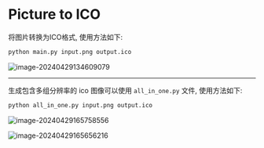 # Picture to ICO

将图片转换为ICO格式, 使用方法如下:

```bash
python main.py input.png output.ico
```

![image-20240429134609079](http://cdn.ayusummer233.top/DailyNotes/image-20240429134609079.png)

---

生成包含多组分辨率的 ico 图像可以使用 `all_in_one.py` 文件, 使用方法如下:

```bash
python all_in_one.py input.png output.ico
```

![image-20240429165758556](http://cdn.ayusummer233.top/DailyNotes/image-20240429165758556.png)

![image-20240429165656216](http://cdn.ayusummer233.top/DailyNotes/image-20240429165656216.png)

